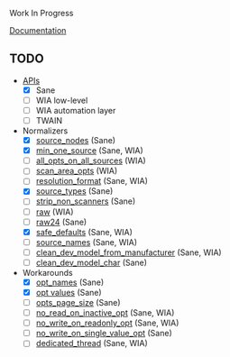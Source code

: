 Work In Progress

[Documentation](https://doc.openpaper.work/libinsane/latest/)

## TODO

* [APIs](https://doc.openpaper.work/libinsane/latest/libinsane/scan_apis.html)
  - [X] Sane
  - [ ] WIA low-level
  - [ ] WIA automation layer
  - [ ] TWAIN
* Normalizers
  - [X] [source_nodes](https://doc.openpaper.work/libinsane/latest/libinsane/normalizers_8h.html#a00631383dd47b29767cd0bc4cb2486f4) (Sane)
  - [X] [min_one_source](https://doc.openpaper.work/libinsane/latest/libinsane/normalizers_8h.html#aeaab4354a3d7cac9d671772638c39645) (Sane, WIA)
  - [ ] [all_opts_on_all_sources](https://doc.openpaper.work/libinsane/latest/libinsane/normalizers_8h.html#af74c3b5b0f598b4da581b9005bddf888) (WIA)
  - [ ] [scan_area_opts](https://doc.openpaper.work/libinsane/latest/libinsane/normalizers_8h.html#a083c0198fa60e7432ed767bc7eec1ff6) (WIA)
  - [ ] [resolution_format](https://doc.openpaper.work/libinsane/latest/libinsane/normalizers_8h.html#aa8813ed50acb85ea7088150cc39bf6e0) (Sane, WIA)
  - [X] [source_types](https://doc.openpaper.work/libinsane/latest/libinsane/normalizers_8h.html#a1a053e0afa1e078d4b4f7259d6ede3fb) (Sane)
  - [ ] [strip_non_scanners](https://doc.openpaper.work/libinsane/latest/libinsane/normalizers_8h.html#a6ad81b76fa1e382563696a4d48595c13) (Sane)
  - [ ] [raw](https://doc.openpaper.work/libinsane/latest/libinsane/normalizers_8h.html#a22994c0572bb0851582d7725ecb5706e) (WIA)
  - [ ] [raw24](https://doc.openpaper.work/libinsane/latest/libinsane/normalizers_8h.html#ade0dd5eaafad0116abe8dec7110a09d4) (Sane)
  - [X] [safe_defaults](https://doc.openpaper.work/libinsane/latest/libinsane/normalizers_8h.html#a67a372c4f853395a4666d6a08582b98a) (Sane, WIA)
  - [ ] [source_names](https://doc.openpaper.work/libinsane/latest/libinsane/normalizers_8h.html#a84a13e5fb92110ea221550e1f8962920) (Sane, WIA)
  - [ ] [clean_dev_model_from_manufacturer](https://doc.openpaper.work/libinsane/latest/libinsane/workarounds_8h.html#a637421aad3092cc436cd63896dcac0fd) (Sane, WIA)
  - [ ] [clean_dev_model_char](https://doc.openpaper.work/libinsane/latest/libinsane/workarounds_8h.html#a81bf1b6689cf782300ab6338ae2269f6) (Sane)
* Workarounds
  - [X] [opt_names](https://doc.openpaper.work/libinsane/latest/libinsane/workarounds_8h.html#a2b87714fe5739e8e479aa955a5b0bb93) (Sane)
  - [X] [opt values](https://doc.openpaper.work/libinsane/latest/libinsane/workarounds_8h.html#a5f3347627b2e65cc425d070701e78659) (Sane)
  - [ ] [opts_page_size](https://doc.openpaper.work/libinsane/latest/libinsane/workarounds_8h.html#a55b143737a3c964e9ed3b217beddd6fd) (Sane)
  - [ ] [no_read_on_inactive_opt](https://doc.openpaper.work/libinsane/latest/libinsane/workarounds_8h.html#a27807718d306c89fd326637d5ef34b03) (Sane, WIA)
  - [ ] [no_write_on_readonly_opt](https://doc.openpaper.work/libinsane/latest/libinsane/workarounds_8h.html#a0ec64fe7451417fb6958dd30fad78f6d) (Sane, WIA)
  - [ ] [no_write_on_single_value_opt](https://doc.openpaper.work/libinsane/latest/libinsane/workarounds_8h.html#af02c5e8777b0bf95ef7830604b448d24) (Sane)
  - [ ] [dedicated_thread](https://doc.openpaper.work/libinsane/latest/libinsane/workarounds_8h.html#ad8371ab4f697733b492b51474bf9da8d) (Sane, WIA)
